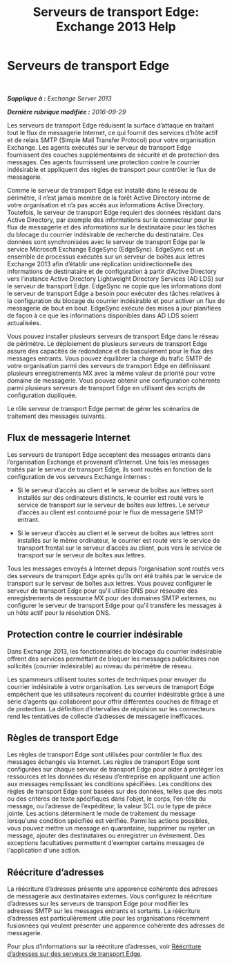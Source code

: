 ﻿---
title: 'Serveurs de transport Edge: Exchange 2013 Help'
TOCTitle: Serveurs de transport Edge
ms:assetid: cfff9f59-afac-447c-8297-afcebe49a52d
ms:mtpsurl: https://technet.microsoft.com/fr-fr/library/Bb124701(v=EXCHG.150)
ms:contentKeyID: 61180548
ms.date: 04/24/2018
mtps_version: v=EXCHG.150
ms.translationtype: HT
---

# Serveurs de transport Edge

 

_**Sapplique à :** Exchange Server 2013_

_**Dernière rubrique modifiée :** 2016-09-29_

Les serveurs de transport Edge réduisent la surface d’attaque en traitant tout le flux de messagerie Internet, ce qui fournit des services d’hôte actif et de relais SMTP (Simple Mail Transfer Protocol) pour votre organisation Exchange. Les agents exécutés sur le serveur de transport Edge fournissent des couches supplémentaires de sécurité et de protection des messages. Ces agents fournissent une protection contre le courrier indésirable et appliquent des règles de transport pour contrôler le flux de messagerie.

Comme le serveur de transport Edge est installé dans le réseau de périmètre, il n’est jamais membre de la forêt Active Directory interne de votre organisation et n’a pas accès aux informations Active Directory. Toutefois, le serveur de transport Edge requiert des données résidant dans Active Directory, par exemple des informations sur le connecteur pour le flux de messagerie et des informations sur le destinataire pour les tâches du blocage du courrier indésirable de recherche du destinataire. Ces données sont synchronisées avec le serveur de transport Edge par le service Microsoft Exchange EdgeSync (EdgeSync). EdgeSync est un ensemble de processus exécutés sur un serveur de boîtes aux lettres Exchange 2013 afin d’établir une réplication unidirectionnelle des informations de destinataire et de configuration à partir d’Active Directory vers l’instance Active Directory Lightweight Directory Services (AD LDS) sur le serveur de transport Edge. EdgeSync ne copie que les informations dont le serveur de transport Edge a besoin pour exécuter des tâches relatives à la configuration du blocage du courrier indésirable et pour activer un flux de messagerie de bout en bout. EdgeSync exécute des mises à jour planifiées de façon à ce que les informations disponibles dans AD LDS soient actualisées.

Vous pouvez installer plusieurs serveurs de transport Edge dans le réseau de périmètre. Le déploiement de plusieurs serveurs de transport Edge assure des capacités de redondance et de basculement pour le flux des messages entrants. Vous pouvez équilibrer la charge du trafic SMTP de votre organisation parmi des serveurs de transport Edge en définissant plusieurs enregistrements MX avec la même valeur de priorité pour votre domaine de messagerie. Vous pouvez obtenir une configuration cohérente parmi plusieurs serveurs de transport Edge en utilisant des scripts de configuration dupliquée.

Le rôle serveur de transport Edge permet de gérer les scénarios de traitement des messages suivants.

## Flux de messagerie Internet

Les serveurs de transport Edge acceptent des messages entrants dans l’organisation Exchange et provenant d’Internet. Une fois les messages traités par le serveur de transport Edge, ils sont routés en fonction de la configuration de vos serveurs Exchange internes :

  - Si le serveur d’accès au client et le serveur de boîtes aux lettres sont installés sur des ordinateurs distincts, le courrier est routé vers le service de transport sur le serveur de boîtes aux lettres. Le serveur d’accès au client est contourné pour le flux de messagerie SMTP entrant.

  - Si le serveur d’accès au client et le serveur de boîtes aux lettres sont installés sur le même ordinateur, le courrier est routé vers le service de transport frontal sur le serveur d’accès au client, puis vers le service de transport sur le serveur de boîtes aux lettres.

Tous les messages envoyés à Internet depuis l’organisation sont routés vers des serveurs de transport Edge après qu’ils ont été traités par le service de transport sur le serveur de boîtes aux lettres. Vous pouvez configurer le serveur de transport Edge pour qu'il utilise DNS pour résoudre des enregistrements de ressource MX pour des domaines SMTP externes, ou configurer le serveur de transport Edge pour qu'il transfère les messages à un hôte actif pour la résolution DNS.

## Protection contre le courrier indésirable

Dans Exchange 2013, les fonctionnalités de blocage du courrier indésirable offrent des services permettant de bloquer les messages publicitaires non sollicités (courrier indésirable) au niveau du périmètre de réseau.

Les spammeurs utilisent toutes sortes de techniques pour envoyer du courrier indésirable à votre organisation. Les serveurs de transport Edge empêchent que les utilisateurs reçoivent du courrier indésirable grâce à une série d’agents qui collaborent pour offrir différentes couches de filtrage et de protection. La définition d’intervalles de répulsion sur les connecteurs rend les tentatives de collecte d’adresses de messagerie inefficaces.

## Règles de transport Edge

Les règles de transport Edge sont utilisées pour contrôler le flux des messages échangés via Internet. Les règles de transport Edge sont configurées sur chaque serveur de transport Edge pour aider à protéger les ressources et les données du réseau d’entreprise en appliquant une action aux messages remplissant les conditions spécifiées. Les conditions des règles de transport Edge sont basées sur des données, telles que des mots ou des critères de texte spécifiques dans l’objet, le corps, l’en-tête du message, ou l’adresse de l’expéditeur, la valeur SCL ou le type de pièce jointe. Les actions déterminent le mode de traitement du message lorsqu'une condition spécifiée est vérifiée. Parmi les actions possibles, vous pouvez mettre un message en quarantaine, supprimer ou rejeter un message, ajouter des destinataires ou enregistrer un événement. Des exceptions facultatives permettent d'exempter certains messages de l'application d'une action.

## Réécriture d’adresses

La réécriture d’adresses présente une apparence cohérente des adresses de messagerie aux destinataires externes. Vous configurez la réécriture d’adresses sur les serveurs de transport Edge pour modifier les adresses SMTP sur les messages entrants et sortants. La réécriture d’adresses est particulièrement utile pour les organisations récemment fusionnées qui veulent présenter une apparence cohérente des adresses de messagerie.

Pour plus d’informations sur la réécriture d’adresses, voir [Réécriture d’adresses sur des serveurs de transport Edge](address-rewriting-on-edge-transport-servers-exchange-2013-help.md).

